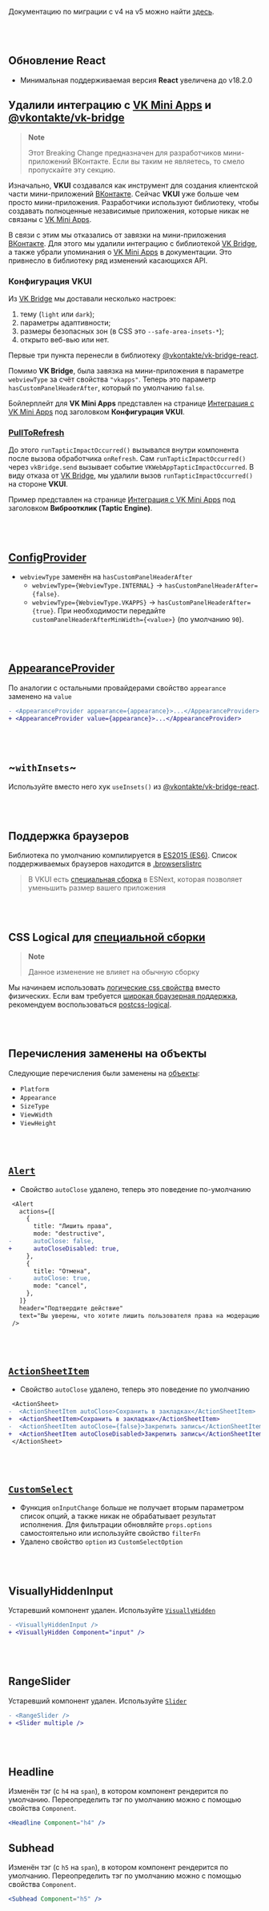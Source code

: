 Документацию по миграции с v4 на v5 можно найти [здесь](https://github.com/VKCOM/VKUI/releases/tag/v5.0.1).

<br/><br/>

## Обновление React

- Минимальная поддерживаемая версия **React** увеличена до v18.2.0

## Удалили интеграцию с [VK Mini Apps](https://vk.com/miniapps) и [@vkontakte/vk-bridge](https://www.npmjs.com/package/@vkontakte/vk-bridge)

> **Note**
>
> Этот Breaking Change предназначен для разработчиков мини-приложений ВКонтакте. Если вы таким
> не являетесь, то смело пропускайте эту секцию.

Изначально, **VKUI** создавался как инструмент для создания клиентской части мини-приложений [ВКонтакте](https://vk.com).
Сейчас **VKUI** уже больше чем просто мини-приложения. Разработчики используют библиотеку, чтобы
создавать полноценные независимые приложения, которые никак не связаны с [VK Mini Apps](https://vk.com/miniapps).

В связи с этим мы отказались от завязки на мини-приложения [ВКонтакте](https://vk.com). Для этого мы
удалили интеграцию с библиотекой [VK Bridge](https://www.npmjs.com/package/@vkontakte/vk-bridge), а
также убрали упоминания о [VK Mini Apps](https://vk.com/miniapps) в документации. Это привнесло в
библиотеку ряд изменений касающихся API.

### Конфигурация VKUI

Из [VK Bridge](https://www.npmjs.com/package/@vkontakte/vk-bridge) мы доставали несколько настроек:

1. тему (`light` или `dark`);
2. параметры адаптивности;
3. размеры безопасных зон (в CSS это `--safe-area-insets-*`);
4. открыто веб-вью или нет.

Первые три пункта перенесли в библиотеку [@vkontakte/vk-bridge-react](https://www.npmjs.com/package/@vkontakte/vk-bridge-react).

Помимо **VK Bridge**, была завязка на мини-приложения в параметре `webviewType` за счёт свойства
`"vkapps"`. Теперь это параметр `hasCustomPanelHeaderAfter`, который по умолчанию `false`.

Бойлерплейт для **VK Mini Apps** представлен на странице [Интеграция с VK Mini Apps](https://vkcom.github.io/VKUI/#/integrations-vk-mini-apps)
под заголовком **Конфигурация VKUI**.

### [PullToRefresh](#/PullToRefresh)

До этого `runTapticImpactOccurred()` вызывался внутри компонента после вызова обработчика `onRefresh`.
Сам `runTapticImpactOccurred()` через `vkBridge.send` вызывает событие `VKWebAppTapticImpactOccurred`.
В виду отказа от [VK Bridge](https://www.npmjs.com/package/@vkontakte/vk-bridge), мы удалили вызов
`runTapticImpactOccurred()` на стороне **VKUI**.

Пример представлен на странице [Интеграция с VK Mini Apps](https://vkcom.github.io/VKUI/#/integrations-vk-mini-apps)
под заголовком **Виброотклик (Taptic Engine)**.

<br/><br/>

## [ConfigProvider](#/ConfigProvider)

- `webviewType` заменён на `hasCustomPanelHeaderAfter`
  - `webviewType={WebviewType.INTERNAL}` -> `hasCustomPanelHeaderAfter={false}`.
  - `webviewType={WebviewType.VKAPPS}` -> `hasCustomPanelHeaderAfter={true}`. При необходимости передайте `customPanelHeaderAfterMinWidth={<value>}` (по умолчанию `90`).

<br/><br/>

## [AppearanceProvider](#/AppearanceProvider)

По аналогии с остальными провайдерами свойство `appearance` заменено на `value`

```diff
- <AppearanceProvider appearance={appearance}>...</AppearanceProvider>
+ <AppearanceProvider value={appearance}>...</AppearanceProvider>
```

<br/><br/>

## ~`withInsets`~

Используйте вместо него хук `useInsets()` из [@vkontakte/vk-bridge-react](https://www.npmjs.com/package/@vkontakte/vk-bridge-react).

<br/><br/>

## Поддержка браузеров

Библиотека по умолчанию компилируется в [ES2015 (ES6)](https://262.ecma-international.org/6.0/).
Список поддерживаемых браузеров находится в [.browserslistrc](https://github.com/VKCOM/VKUI/blob/v6.0.0/.browserslistrc)

> В VKUI есть [специальная сборка](https://vkcom.github.io/VKUI/#/CSS%20Modules)
> в ESNext, которая позволяет уменьшить размер вашего приложения

<br/><br/>

## CSS Logical для [специальной сборки](https://vkcom.github.io/VKUI/#/CSS%20Modules)

> **Note**
>
> Данное изменение не влияет на обычную сборку

Мы начинаем использовать [логические css свойства](https://www.w3.org/TR/css-logical-1/) вместо физических.
Если вам требуется [широкая браузерная поддержка](https://caniuse.com/css-logical-props),
рекомендуем воспользоваться [postcss-logical](https://www.npmjs.com/package/postcss-logical).

<br/><br/>

## Перечисления заменены на объекты

Следующие перечисления были заменены на [объекты](https://www.typescriptlang.org/docs/handbook/enums.html#objects-vs-enums):

- `Platform`
- `Appearance`
- `SizeType`
- `ViewWidth`
- `ViewHeight`

<br/><br/>

## [`Alert`](#/Alert)

- Свойство `autoClose` удалено, теперь это поведение по-умолчанию

```diff
 <Alert
   actions={[
     {
       title: "Лишить права",
       mode: "destructive",
-      autoClose: false,
+      autoCloseDisabled: true,
     },
     {
       title: "Отмена",
-      autoClose: true,
       mode: "cancel",
     },
   ]}
   header="Подтвердите действие"
   text="Вы уверены, что хотите лишить пользователя права на модерацию контента?"
 />
```

<br/><br/>

## [`ActionSheetItem`](#/ActionSheetItem)

- Свойство `autoClose` удалено, теперь это поведение по умолчанию

```diff
 <ActionSheet>
-  <ActionSheetItem autoClose>Сохранить в закладках</ActionSheetItem>
+  <ActionSheetItem>Сохранить в закладках</ActionSheetItem>
-  <ActionSheetItem autoClose={false}>Закрепить запись</ActionSheetItem>
+  <ActionSheetItem autoCloseDisabled>Закрепить запись</ActionSheetItem>
 </ActionSheet>
```

<br/><br/>

## [`CustomSelect`](#/CustomSelect)

- Функция `onInputChange` больше не получает вторым параметром список опций, а также никак не обрабатывает
  результат исполнения. Для фильтрации обновляйте `props.options` самостоятельно или используйте свойство `filterFn`
- Удалено свойство `option` из `CustomSelectOption`

<br/><br/>

## VisuallyHiddenInput

Устаревший компонент удален. Используйте [`VisuallyHidden`](#/VisuallyHidden)

```diff
- <VisuallyHiddenInput />
+ <VisuallyHidden Component="input" />
```

<br/><br/>

## RangeSlider

Устаревший компонент удален. Используйте [`Slider`](#/Slider)

```diff
- <RangeSlider />
+ <Slider multiple />
```

<br/><br/>

## Headline

Изменён тэг (с `h4` на `span`), в котором компонент рендерится по умолчанию.
Переопределить тэг по умолчанию можно с помощью свойства `Component`.

```jsx static
<Headline Component="h4" />
```

## Subhead

Изменён тэг (с `h5` на `span`), в котором компонент рендерится по умолчанию.
Переопределить тэг по умолчанию можно с помощью свойства `Component`.

```jsx static
<Subhead Component="h5" />
```

<br/><br/>
